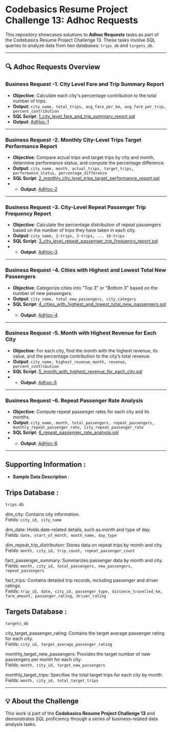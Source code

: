 # Codebasics Resume Project Challenge 13: Adhoc Requests

This repository showcases solutions to **Adhoc Requests** tasks as part of the Codebasics Resume Project Challenge 13. These tasks involve SQL queries to analyze data from two databases: `trips_db` and `targets_db`.

---

## 🔍 Adhoc Requests Overview

### Business Request -1. **City Level Fare and Trip Summary Report**
- **Objective**: Calculate each city's percentage contribution to the total number of trips.
- **Output**: `city_name, total_trips, avg_fare_per_km, avg_fare_per_trip, percent_contribution`
- **SQL Script**: [1_city_level_fare_and_trip_summary_report.sql](1_city_level_fare_and_trip_summary_report.sql)
- **Output**: [AdHoc-1](adhoc1.png)

---

### Business Request -2. **Monthly City-Level Trips Target Performance Report**
- **Objective**: Compare actual trips and target trips by city and month, determine performance status, and compute the percentage difference.
- **Output**: `city_name, month, actual_trips, target_trips, performance_status, percentage_difference`
- **SQL Script**: [2_monthly_city_level_trips_target_performance_report.sql](2_monthly_city_level_trips_target_performance_report.sql)
- - **Output**: [AdHoc-2](adhoc2.csv)

---

### Business Request -3. **City-Level Repeat Passenger Trip Frequency Report**
- **Objective**: Calculate the percentage distribution of repeat passengers based on the number of trips they have taken in each city.
- **Output**: `city_name, 2-trips, 3-trips, ... 10-trips`
- **SQL Script**: [3_city_level_repeat_passenger_trip_frequency_report.sql](3_city_level_repeat_passenger_trip_frequency_report.sql)
- - **Output**: [AdHoc-3](adhoc3.png)

---

### Business Request -4. **Cities with Highest and Lowest Total New Passengers**
- **Objective**: Categorize cities into "Top 3" or "Bottom 3" based on the number of new passengers.
- **Output**: `city_name, total_new_passengers, city_category`
- **SQL Script**: [4_cities_with_highest_and_lowest_total_new_passengers.sql](4_cities_with_highest_and_lowest_total_new_passengers.sql)
- - **Output**: [AdHoc-4](adhoc4.png)

---

### Business Request -5. **Month with Highest Revenue for Each City**
- **Objective**: For each city, find the month with the highest revenue, its value, and the percentage contribution to the city’s total revenue.
- **Output**: `city_name, highest_revenue_month, revenue, percent_contribution`
- **SQL Script**: [5_month_with_highest_revenue_for_each_city.sql](5_month_with_highest_revenue_for_each_city.sql)
- - **Output**: [Adhoc-5](adhoc5.png)

---

### Business Request -6. **Repeat Passenger Rate Analysis**
- **Objective**: Compute repeat passenger rates for each city and its months.
- **Output**: `city_name, month, total_passengers, repeat_passengers, monthly_repeat_passenger_rate, city_repeat_passenger_rate`
- **SQL Script**: [6_repeat_passenger_rate_analysis.sql](6_repeat_passenger_rate_analysis.sql)
- - **Output**: [AdHoc-6](adhoc6.csv)

---


## Supporting Information : 
- **Sample Data Description** :

## Trips Database : 
`trips.db`

dim_city: Contains city information.  
Fields: `city_id, city_name`

dim_date: Holds date-related details, such as month and type of day.  
Fields: `date, start_of_month, month_name, day_type`

dim_repeat_trip_distribution: Stores data on repeat trips by month and city.  
Fields: `month, city_id, trip_count, repeat_passenger_count`

fact_passenger_summary: Summarizes passenger data by month and city.  
Fields: `month, city_id, total_passengers, new_passengers, repeat_passengers`

fact_trips: Contains detailed trip records, including passenger and driver ratings.  
Fields: `trip_id, date, city_id, passenger_type, distance_travelled_km, fare_amount, passenger_rating, driver_rating`

## Targets Database :
`targets_db`

city_target_passenger_rating: Contains the target average passenger rating for each city.  
Fields: `city_id, target_average_passenger_rating`

monthly_target_new_passengers: Provides the target number of new passengers per month for each city.  
Fields: `month, city_id, target_new_passengers`

monthly_target_trips: Specifies the total target trips for each city by month.  
Fields: `month, city_id, total_target_trips`


---

## 💡 About the Challenge
This work is part of the **Codebasics Resume Project Challenge 13** and demonstrates SQL proficiency through a series of business-related data analysis tasks.

